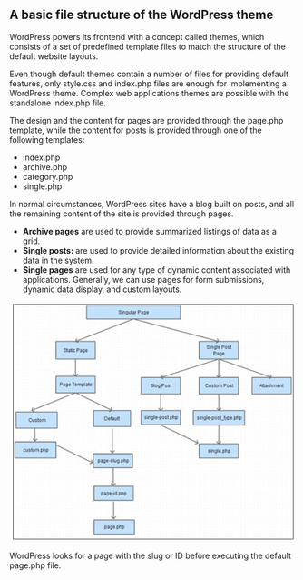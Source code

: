 ## A basic file structure of the WordPress theme
WordPress powers its frontend with a concept called themes, which consists of a set
of predefined template files to match the structure of the default website layouts.

Even though default themes contain a number of files for providing
default features, only style.css and index.php files are enough for
implementing a WordPress theme. Complex web applications themes
are possible with the standalone index.php file.

The design and the content for pages are provided through the page.php template, while the content for posts
is provided through one of the following templates:
- index.php
- archive.php
- category.php
- single.php

In normal circumstances, WordPress sites have a blog built on posts, and all the
remaining content of the site is provided through pages. 
- **Archive pages** are used to provide summarized listings of data as a grid.
- **Single posts:** are used to provide detailed information about the
existing data in the system.
- **Single pages** are used for any type of dynamic content associated
with applications. Generally, we can use pages for form submissions,
dynamic data display, and custom layouts.

![wpap](https://github.com/vgorbic1/Tutorials/blob/master/WordPress/Theme-development/images/wpap.jpg)

WordPress looks for a page with the slug
or ID before executing the default page.php file.
